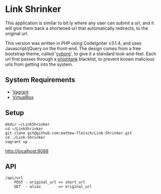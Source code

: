 # Link Shrinker

This application is similar to bit.ly where any user can submit a url, and it will give them back a shortened url that  automatically redirects, to the original url. 

This version was written in PHP using CodeIgniter v3.1.4, and uses Javascript/jQuery on the front-end. The design comes from a free bootstrap theme, called '[cyborg](https://bootswatch.com/cyborg/)', to give it a standard look-and-feel. Each url first passes through a [phishtank](https://www.phishtank.com/) blacklist, to prevent known malicious urls from getting into the system. 

## System Requirements
 * [Vagrant](https://www.vagrantup.com/)
 * [VirtualBox](https://www.virtualbox.org/wiki/Downloads)

## Setup
```
mkdir ~/LinkShrinker
cd ~/LinkShrinker
git clone git@github.com:mathew-fleisch/Link-Shrinker.git
cd ./Link-Shrinker
vagrant up
```
[http://localhost:8088](http://localhost:8088)



## API

``` 
/api/url
	POST - original_url => short_url
	GET  - alias        => original_url
```



